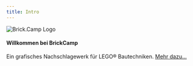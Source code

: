 ```yaml
---
title: Intro
---
```

![Brick.Camp Logo](themes://brick-camp/images/logo_large.png?cropResize=125,125&classes=mx-auto,mx-sm-5,d-block,img-fluid,float-sm-left)

#### Willkommen bei BrickCamp
Ein grafisches Nachschlagewerk 
für LEGO® Bautechniken.
[Mehr dazu...](/about)